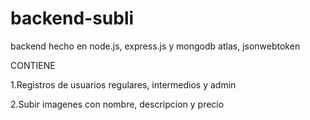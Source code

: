 # backend-subli
backend hecho en node.js, express.js y mongodb atlas, jsonwebtoken


CONTIENE 

1.Registros de usuarios regulares, intermedios y admin

2.Subir imagenes con nombre, descripcion y precio
